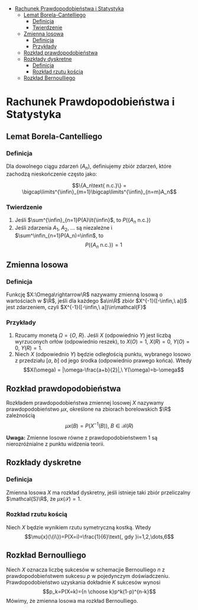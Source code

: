 - [Rachunek Prawdopodobieństwa i Statystyka](#rachunek-prawdopodobieństwa-i-statystyka)
  - [Lemat Borela-Cantelliego](#lemat-borela-cantelliego)
    - [Definicja](#definicja)
    - [Twierdzenie](#twierdzenie)
  - [Zmienna losowa](#zmienna-losowa)
    - [Definicja](#definicja-1)
    - [Przykłady](#przykłady)
  - [Rozkład prawdopodobieństwa](#rozkład-prawdopodobieństwa)
  - [Rozkłady dyskretne](#rozkłady-dyskretne)
    - [Definicja](#definicja-2)
    - [Rozkład rzutu kością](#rozkład-rzutu-kością)
  - [Rozkład Bernoulliego](#rozkład-bernoulliego)

# Rachunek Prawdopodobieństwa i Statystyka

## Lemat Borela-Cantelliego

### Definicja

Dla dowolnego ciągu zdarzeń ($A_n$), definiujemy zbiór zdarzeń, które zachodzą nieskończenie często jako:

$$\{A_n\text{ n.c.}\} = \bigcap\limits^{\infin}_{m=1}\bigcap\limits^{\infin}_{n=m}A_n$$

### Twierdzenie

1. Jeśli $\sum^{\infin}_{n=1}P(A)\lt{\infin}$, to $P(\{A_n\text{ n.c.}\})$
2. Jeśli zdarzenia $A_1,\ A_2,\ \dots$ są niezależne i $\sum^\infin_{n=1}P(A_n)=\infin$, to
$$P(\{A_n\text{ n.c.}\})=1$$

## Zmienna losowa

### Definicja

Funkcję $X:\Omega\rightarrow\R$ nazywamy zmienną losową o wartościach w $\R$, jeśli dla każdego $a\in\R$ zbiór $X^{-1}([-\infin,\ a])$ jest zdarzeniem, czyli $X^{-1}([-\infin,\ a])\in\mathcal{F}$

### Przykłady

1. Rzucamy monetą $\Omega = \{O,\ R\}$. Jeśli $X$ (odpowiednio $Y$) jest liczbą wyrzuconych orłów (odpowiednio reszek), to $X(O) = 1$, $X(R) = 0$, $Y(O) = 0$, $Y(R) = 1$.
2. Niech $X$ (odpowiednio $Y$) będzie odległością punktu, wybranego losowo z przedziału $[a,\ b]$ od jego środka (odpowiednio prawego końca). Wtedy
$$X(\omega) = |\omega-\frac{a+b}{2}|,\ Y(\omega)=b-\omega$$

## Rozkład prawdopodobieństwa

Rozkładem prawdopodobieństwa zmiennej losowej $X$ nazywamy prawdopodobieństwo $\mu{x}$, określone na zbiorach borelowskich $\R$ zależnością
$$\mu{x}(B) = P(X^{-1}(B)),\ B\in\mathcal{B}(R)$$

**Uwaga:** Zmienne losowe równe z prawdopodobieństwem 1 są nierozróżnialne z punktu widzenia teorii.

## Rozkłady dyskretne

### Definicja

Zmienna losowa $X$ ma rozkład dyskretny, jeśli istnieje taki zbiór przeliczalny $\mathcal{S}\R$, że $\mu{x}(\mathcal{S}) = 1$.

### Rozkład rzutu kością

Niech $X$ będzie wynikiem rzutu symetryczną kostką. Wtedy
$$\mu{x}(\{i\})=P(X=i)=\frac{1}{6}\text{, gdy }i=1,2,\dots,6$$

## Rozkład Bernoulliego

Niech $X$ oznacza liczbę sukcesów w schemacjie Bernoulliego $n$ z prawdopodobieństwem sukcesu $p$ w pojedynczym doświadczeniu. Prawdopodobieństwo uzyskania dokładnie $K$ sukcesów wynosi
$$p_k=P(X=k)={n \choose k}p^k(1-p)^{n-k}$$
Mówimy, że zmienna losowa ma rozkład Bernoulliego.